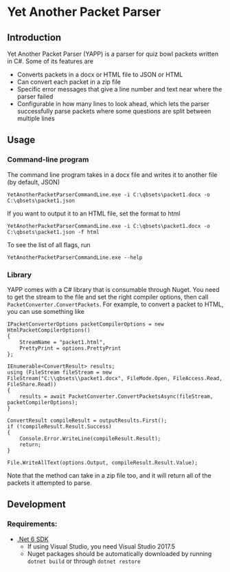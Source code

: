 # Yet Another Packet Parser

## Introduction

Yet Another Packet Parser (YAPP) is a parser for quiz bowl packets written in C#. Some of its features are
- Converts packets in a docx or HTML file to JSON or HTML
- Can convert each packet in a zip file
- Specific error messages that give a line number and text near where the parser failed
- Configurable in how many lines to look ahead, which lets the parser successfully parse packets where some questions are split between multiple lines


## Usage

### Command-line program

The command line program takes in a docx file and writes it to another file (by default, JSON)

`YetAnotherPacketParserCommandLine.exe -i C:\qbsets\packet1.docx -o C:\qbsets\packet1.json`

If you want to output it to an HTML file, set the format to html

`YetAnotherPacketParserCommandLine.exe -i C:\qbsets\packet1.docx -o C:\qbsets\packet1.json -f html`

To see the list of all flags, run

`YetAnotherPacketParserCommandLine.exe --help`


### Library

YAPP comes with a C# library that is consumable through Nuget. You need to get the stream to the file and set the right compiler options, then call `PacketConverter.ConvertPackets`. For example, to convert a packet to HTML, you can use something like

```
IPacketConverterOptions packetCompilerOptions = new HtmlPacketCompilerOptions()
{
    StreamName = "packet1.html",
    PrettyPrint = options.PrettyPrint
};

IEnumerable<ConvertResult> results;
using (FileStream fileStream = new FileStream("C:\\qbsets\\packet1.docx", FileMode.Open, FileAccess.Read, FileShare.Read))
{
    results = await PacketConverter.ConvertPacketsAsync(fileStream, packetCompilerOptions);
}

ConvertResult compileResult = outputResults.First();
if (!compileResult.Result.Success)
{
    Console.Error.WriteLine(compileResult.Result);
    return;
}

File.WriteAllText(options.Output, compileResult.Result.Value);
```

Note that the method can take in a zip file too, and it will return all of the packets it attempted to parse.


## Development

### Requirements:
- [.Net 6 SDK](https://dotnet.microsoft.com/en-us/download/dotnet/6.0)
  - If using Visual Studio, you need Visual Studio 2017.5
  - Nuget packages should be automatically downloaded by running `dotnet build` or through `dotnet restore`
